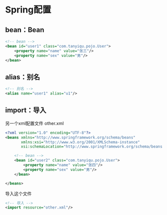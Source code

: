 # Spring配置

## bean：Bean

```xml
<!-- bean -->
<bean id="user1" class="com.tanyiqu.pojo.User">
    <property name="name" value="张三"/>
    <property name="sex" value="男"/>
</bean>
```



## alias：别名

```xml
<!-- 别名 -->
<alias name="user1" alias="u1"/>
```



## import：导入

另一个xml配置文件 other.xml

```xml
<?xml version="1.0" encoding="UTF-8"?>
<beans xmlns="http://www.springframework.org/schema/beans"
       xmlns:xsi="http://www.w3.org/2001/XMLSchema-instance"
       xsi:schemaLocation="http://www.springframework.org/schema/beans http://www.springframework.org/schema/beans/spring-beans.xsd">

    <!-- bean -->
    <bean id="user2" class="com.tanyiqu.pojo.User">
        <property name="name" value="张四"/>
        <property name="sex" value="男"/>
    </bean>

</beans>
```

导入这个文件

```xml
<!-- 导入 -->
<import resource="other.xml"/>
```

